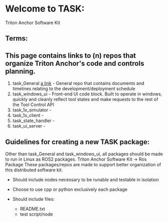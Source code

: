 # Welcome to TASK:
Triton Anchor Software Kit

## Terms:

## This page contains links to (n) repos that organize Triton Anchor's code and controls planning.
1. task_General        [a link](https://github.com/Triton-Anchor/task_1x_client)  - General repo that contains documents and timelines relating to the development/deployment schedule 
2. task_windows_ui     - Front-end UI code block. Built to operate in windows, quickly and cleanly reflect tool states and make requests to the rest of the Tool Control API
3. task_1x_simulator   -
4. task_1x_client      -
5. task_state_handler  - 
6. task_ui_server      -

## Guidelines for creating a new TASK package:
Other than task_General and task_windows_ui, all packages should be made to run in Linux as ROS2 packages.
Triton Anchor Software Kit -> Ros Package
These packages/repos are made to support better organization of this distributed software kit.  

- Should include nodes necessary to be runable and testable in isolation
- Choose to use cpp or python exclusively each package

- Should include files:
    - README.txt
    - test script/node
